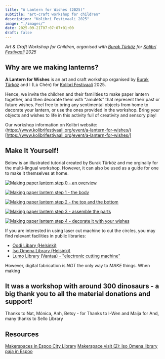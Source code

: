 ```yaml
---
title: "A Lantern for Wishes (2025)"
subtitle: "art-craft workshop for children"
description: "Kolibrí Festivaali 2025"
image: "./images/"
date: 2025-09-21T07:07:07+01:00
draft: false
---
```


*Art & Craft Workshop for Children, organised with [Burak Türköz](https://burakturkoz.gitlab.io/design-portfolio/) for [Kolibrí Festivaali](https://www.kolibrifestivaali.org/) 2025*

## Why are we making lanterns?

**A Lantern for Wishes** is an art and craft workshop organised by [Burak Türköz](https://burakturkoz.gitlab.io/design-portfolio/) and I (Lù Chén) for [Kolibrí Festivaali](https://www.kolibrifestivaali.org/) 2025.

Hence, we invite the children and their familities to make paper lantern together, and then decorate them with “amulets” that represent their past or future wishes. Feel free to bring any sentimental objects from home to decorate your lantern, or use the ones provided in the workshop. Bring your objects and wishes to life in this activity full of creativity and sensory play!

Our workshop information on Kolibrí website: (https://www.kolibrifestivaali.org/event/a-lantern-for-wishes/)[https://www.kolibrifestivaali.org/event/a-lantern-for-wishes/]

## Make It Yourself!

Below is an illustrated tutorial created by Burak Türköz and me orginally for the multi-lingual workshop. However, it can also be used as a guide for one to make it themselves at home.

[![Making paper lantern step 0 - an overview](./images/0-instructions.jpg)](./images/0-instructions.jpg)

[![Making paper lantern step 1 - the body](./images/1-instructions.jpg)](./images/1-instructions.jpg)

[![Making paper lantern step 2 - the top and the bottom](./images/2-instructions.jpg)](./images/2-instructions.jpg)

[![Making paper lantern step 3 - assemble the parts](./images/3-instructions.jpg)](./images/3-instructions.jpg)

[![Making paper lantern step 4 - decorate it with your wishes](./images/4-instructions.jpg)](./images/4-instructions.jpg)


If you are interested in using laser cut machine to cut the circles, you may find relevant facilities in public libraries:
- [Oodi Libary (Helsinki)](https://varaamo.hel.fi/en/search?textSearch=laser)
- [Iso Omena Library (Helsinki)](https://varaamo.espoo.fi/search?search=laser)
- [Lumo Library (Vantaa) - "electronic cutting machine"](https://www.vantaa.fi/en/leisure-and-recreational-activities/library-services#tab-anchor-reservable-premises-and-devices-)

However, digital fabrication is *NOT* the only way to *MAKE* things. When making 



## It was a workshop with around 300 dinosaurs - a big thank you to all the material donations and support!
Thanks to Nat, Mónica, Anh, Betsy - for 
Thanks to I-Wen and Maija for 
And, many thanks to Sello Library 

## Resources

[Makerspaces in Espoo City Library](https://www.espoo.fi/en/culture-and-leisure/libraries/makerspaces-espoo-city-library)
[Makerspace visit (2): Iso Omena library paja in Espoo](https://makingmakerspace.wordpress.com/2018/04/10/makerspace-visit-2-iso-omena-library-paja-in-espoo/)